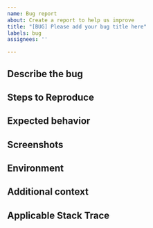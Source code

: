 ```yaml
---
name: Bug report
about: Create a report to help us improve
title: "[BUG] Please add your bug title here"
labels: bug
assignees: ''

---
```


<!-- Please provide as much detail as possible to help us understand and reproduce the issue. This will enable us to address it more effectively. -->

## Describe the bug
<!-- A clear and concise description of what the bug is. -->

## Steps to Reproduce
<!-- Steps to reproduce the behavior. For example:
1. Go to '...'
2. Click on '....'
3. Scroll down to '....'
4. See error
-->

## Expected behavior
<!-- A clear and concise description of what you expected to happen. -->

## Screenshots
<!-- If applicable, add screenshots to help explain your problem. -->

## Environment
<!-- Please provide information about your environment. For example:
- OS: [e.g. iOS]
- Browser [e.g. chrome, safari]
- Version [e.g. 22]
-->

## Additional context
<!-- Add any other context about the problem here. -->

## Applicable Stack Trace
<!-- If applicable, add the full stack trace or the clearly applicable sections of the stack trace here. -->
